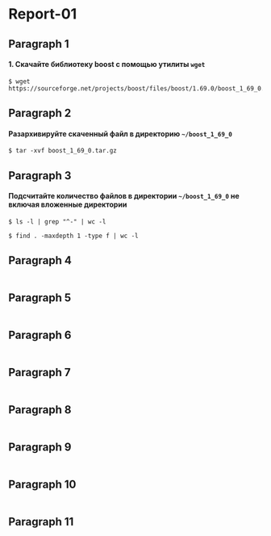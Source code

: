# Report-01

## Paragraph 1 
#### 1. Скачайте библиотеку boost с помощью утилиты `wget`
 
```
$ wget https://sourceforge.net/projects/boost/files/boost/1.69.0/boost_1_69_0.tar.gz
```

## Paragraph 2 
#### Разархивируйте скаченный файл в директорию `~/boost_1_69_0` 

```
$ tar -xvf boost_1_69_0.tar.gz
```

## Paragraph 3
#### Подсчитайте количество файлов в директории `~/boost_1_69_0` не включая вложенные директории

```
$ ls -l | grep "^-" | wc -l
```
```
$ find . -maxdepth 1 -type f | wc -l
```

## Paragraph 4
####

```

```

## Paragraph 5
####

```

```

## Paragraph 6
####

```

```

## Paragraph 7
####

```

```

## Paragraph 8
####

```

```

## Paragraph 9
####

```

```

## Paragraph 10
####

```

```

## Paragraph 11
####

```

```
